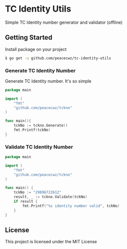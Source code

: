 # TC Identity Utils
Simple TC Identity number generator and validator (offline)

## Getting Started

Install package on your project 

```sh
$ go get -u github.com/peacecwz/tc-identity-utils
```

### Generate TC Identity Number

Generate TC Identity number. It's so simple

```go
package main

import (
    "fmt"
    "github.com/peacecwz/tckno"
)

func main(){
    tckNo := tckno.Generate()
    fmt.Printf(tckNo)
}
```

### Validate TC Identity Number

```go
package main

import (
    "fmt"
    "github.com/peacecwz/tckno"
)

func main() {
    tckNo := "29896722612"
    result, _ := tckno.Validate(tckNo)
    if result {
        fmt.Printf("%s identity number valid", tckNo)
    }
}
```

## License

This project is licensed under the MIT License

